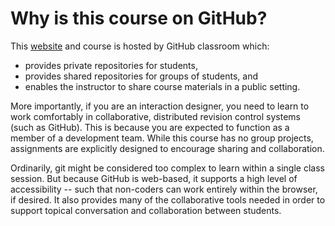 # Why is this course on GitHub?

This [website](https://ub-idia640-2016.github.io) and course is hosted by GitHub classroom which:

- provides private repositories for students,
- provides shared repositories for groups of students, and
- enables the instructor to share course materials in a public setting.

More importantly, if you are an interaction designer, you need to learn to work comfortably in  collaborative, distributed revision control systems (such as GitHub). This is because you are expected to function as a member of a development team. While this course has no group projects,  assignments are explicitly designed to encourage sharing and collaboration.

Ordinarily, git might be considered too complex to learn within a single class session. But because GitHub is web-based, it supports a high level of accessibility -- such that non-coders can work entirely within the browser, if desired. It also provides many of the collaborative tools needed in order to support topical conversation and collaboration between students.
